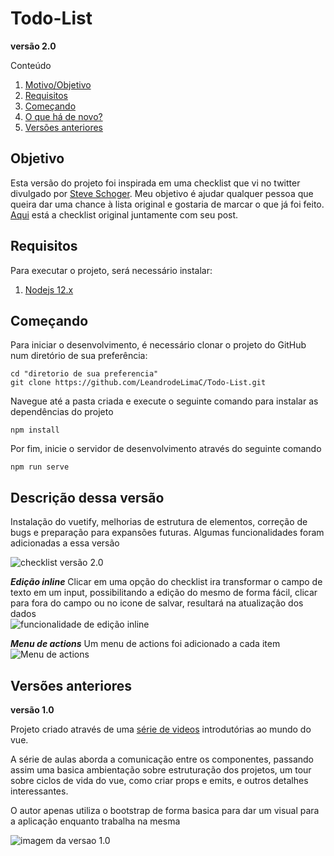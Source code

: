 # Todo-List

**versão 2.0**

Conteúdo
 1. [Motivo/Objetivo](https://github.com/LeandrodeLimaC/Todo-List#Objetivo)  
 2. [Requisitos](https://github.com/LeandrodeLimaC/Todo-List#Requisitos) 
 3. [Começando](https://github.com/LeandrodeLimaC/Todo-List#Começando) 
 4. [O que há de novo?](https://github.com/LeandrodeLimaC/Todo-List#Descrição-dessa-versão)  
 4. [Versões anteriores](https://github.com/LeandrodeLimaC/Todo-List#Versões-anteriores)


Objetivo
---

 Esta versão do projeto foi inspirada em uma checklist que vi no twitter divulgado por [Steve Schoger](https://twitter.com/steveschoger "Twitter do Steve").
Meu objetivo é ajudar qualquer pessoa que queira dar uma chance à lista original e gostaria de marcar o que já foi feito.  
[Aqui](https://twitter.com/steveschoger/status/1284178659927044098/photo/1 "Link para post original") está a checklist original juntamente com seu post. 

Requisitos
---
Para executar o projeto, será necessário instalar:

1. [Nodejs 12.x](https://nodejs.org/en/)


Começando
---
Para iniciar o desenvolvimento, é necessário clonar o projeto do GitHub num diretório de sua preferência:

```shell
cd "diretorio de sua preferencia"
git clone https://github.com/LeandrodeLimaC/Todo-List.git
```
Navegue até a pasta criada e execute o seguinte comando para instalar as dependências do projeto
```
npm install
```

Por fim, inicie o servidor de desenvolvimento através do seguinte comando
```
npm run serve
```

Descrição dessa versão
---
Instalação do vuetify, melhorias de estrutura de elementos, correção de bugs e preparação para expansões futuras.
Algumas funcionalidades foram adicionadas a essa versão

![checklist versão 2.0](https://github.com/LeandrodeLimaC/Todo-List/blob/master/src/assets/prints/v-2.0/checklist.jpg)

***Edição inline***
Clicar em uma opção do checklist ira transformar o campo de texto em um input, possibilitando a edição do mesmo de forma fácil, clicar para fora do campo ou no icone de salvar, resultará na atualização dos dados  
![funcionalidade de edição inline](https://github.com/LeandrodeLimaC/Todo-List/blob/master/src/assets/prints/v-2.0/edit_inline.jpg)

***Menu de actions***
Um menu de actions foi adicionado a cada item  
![Menu de actions](https://github.com/LeandrodeLimaC/Todo-List/blob/master/src/assets/prints/v-2.0/Actios_menu.jpg)

Versões anteriores
---

**versão 1.0**

Projeto criado através de uma [série de videos](https://www.youtube.com/watch?v=hiOUHcx4Ja8&list=PLRAV69dS1uWTpHQgiV4rZFlnuS8XDl71A) introdutórias ao mundo do vue.

A série de aulas aborda a comunicação entre os componentes, passando assim uma basica ambientação sobre estruturação dos projetos, um tour sobre ciclos de vida do vue, como criar props e emits, e outros detalhes interessantes.

O autor apenas utiliza o bootstrap de forma basica para dar um visual para a aplicação enquanto trabalha na mesma

![imagem da versao 1.0](https://github.com/leandrodelimac/todo-list/blob/master/src/assets/prints/v-1.0/v-1.0.png?raw=true)
